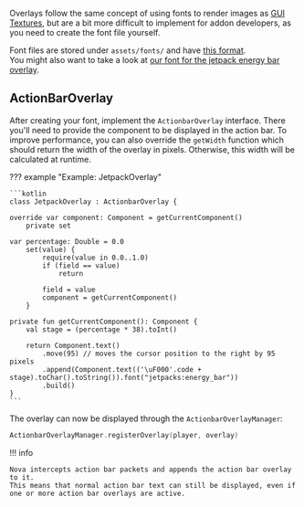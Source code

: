 Overlays follow the same concept of using fonts to render images as [GUI Textures](../guitextures.md), but are
a bit more difficult to implement for addon developers, as you need to create the font file yourself.

Font files are stored under `assets/fonts/` and have [this format](https://minecraft.fandom.com/wiki/Resource_Pack#Fonts).  
You might also want to take a look at [our font for the jetpack energy bar overlay](https://github.com/Nova-Addons/Jetpacks/blob/main/src/main/resources/assets/fonts/energy_bar.json).

## ActionBarOverlay

After creating your font, implement the `ActionbarOverlay` interface. There you'll need to provide the component
to be displayed in the action bar. To improve performance, you can also override the `getWidth` function which should
return the width of the overlay in pixels. Otherwise, this width will be calculated at runtime.

??? example "Example: JetpackOverlay"

    ```kotlin
    class JetpackOverlay : ActionbarOverlay {

    override var component: Component = getCurrentComponent()
        private set
    
    var percentage: Double = 0.0
        set(value) {
            require(value in 0.0..1.0)
            if (field == value)
                return
            
            field = value
            component = getCurrentComponent()
        }
    
    private fun getCurrentComponent(): Component {
        val stage = (percentage * 38).toInt()
        
        return Component.text()
            .move(95) // moves the cursor position to the right by 95 pixels
            .append(Component.text(('\uF000'.code + stage).toChar().toString()).font("jetpacks:energy_bar"))
            .build()
    }
    ```

The overlay can now be displayed through the `ActionbarOverlayManager`:

```kotlin
ActionbarOverlayManager.registerOverlay(player, overlay)
```

!!! info

    Nova intercepts action bar packets and appends the action bar overlay to it.  
    This means that normal action bar text can still be displayed, even if one or more action bar overlays are active.